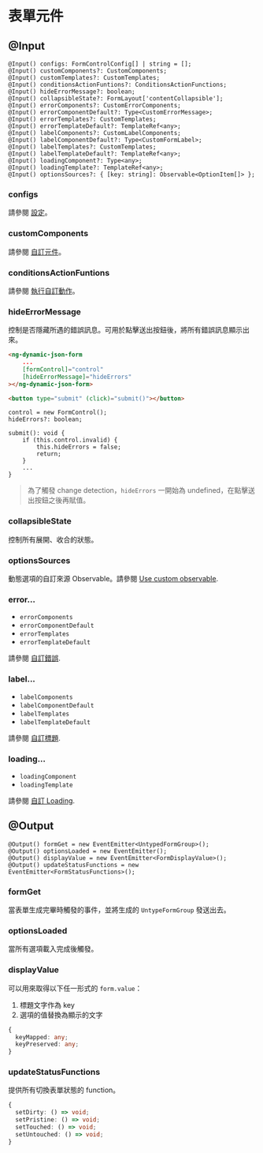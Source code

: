 # 表單元件

## @Input

```tsx
@Input() configs: FormControlConfig[] | string = [];
@Input() customComponents?: CustomComponents;
@Input() customTemplates?: CustomTemplates;
@Input() conditionsActionFuntions?: ConditionsActionFunctions;
@Input() hideErrorMessage?: boolean;
@Input() collapsibleState?: FormLayout['contentCollapsible'];
@Input() errorComponents?: CustomErrorComponents;
@Input() errorComponentDefault?: Type<CustomErrorMessage>;
@Input() errorTemplates?: CustomTemplates;
@Input() errorTemplateDefault?: TemplateRef<any>;
@Input() labelComponents?: CustomLabelComponents;
@Input() labelComponentDefault?: Type<CustomFormLabel>;
@Input() labelTemplates?: CustomTemplates;
@Input() labelTemplateDefault?: TemplateRef<any>;
@Input() loadingComponent?: Type<any>;
@Input() loadingTemplate?: TemplateRef<any>;
@Input() optionsSources?: { [key: string]: Observable<OptionItem[]> };
```

### configs

請參閱 [設定](../../v8/configs/configs_zh-TW.md)。

### customComponents

請參閱 [自訂元件](../../v8/custom-components/custom-components_zh-TW.md)。

### conditionsActionFuntions

請參閱 [執行自訂動作](../../v8/conditions/conditions_zh-TW.md#執行自訂動作)。

### hideErrorMessage

控制是否隱藏所遇的錯誤訊息。可用於點擊送出按鈕後，將所有錯誤訊息顯示出來。

<doc-tab>

<doc-code name="HTML">

<!-- prettier-ignore -->
```html
<ng-dynamic-json-form
	...
	[formControl]="control"
	[hideErrorMessage]="hideErrors"
></ng-dynamic-json-form>

<button type="submit" (click)="submit()"></button>

```

</doc-code>

<doc-code name="TS">

```tsx
control = new FormControl();
hideErrors?: boolean;

submit(): void {
	if (this.control.invalid) {
		this.hideErrors = false;
		return;
	}
	...
}

```

</doc-code>

</doc-tab>

> 為了觸發 change detection，`hideErrors` 一開始為 undefined，在點擊送出按鈕之後再賦值。

### collapsibleState

控制所有展開、收合的狀態。

### optionsSources

動態選項的自訂來源 Observable。請參閱 [Use custom observable](../../v8/options/options_zh-TW.md#使用自訂-observable).

### error...

- `errorComponents`
- `errorComponentDefault`
- `errorTemplates`
- `errorTemplateDefault`

請參閱 [自訂錯誤](../../v8/custom-error/custom-error_zh-TW.md).

### label...

- `labelComponents`
- `labelComponentDefault`
- `labelTemplates`
- `labelTemplateDefault`

請參閱 [自訂標題](../../v8/custom-label/custom-label_zh-TW.md).

### loading...

- `loadingComponent`
- `loadingTemplate`

請參閱 [自訂 Loading](../../v8/custom-loading/custom-loading_zh-TW.md).

## @Output

```tsx
@Output() formGet = new EventEmitter<UntypedFormGroup>();
@Output() optionsLoaded = new EventEmitter();
@Output() displayValue = new EventEmitter<FormDisplayValue>();
@Output() updateStatusFunctions = new EventEmitter<FormStatusFunctions>();
```

### formGet

當表單生成完畢時觸發的事件，並將生成的 `UntypeFormGroup` 發送出去。

### optionsLoaded

當所有選項載入完成後觸發。

### displayValue

可以用來取得以下任一形式的 `form.value`：

1. 標題文字作為 key
2. 選項的值替換為顯示的文字

```ts
{
  keyMapped: any;
  keyPreserved: any;
}
```

### updateStatusFunctions

提供所有切換表單狀態的 function。

```ts
{
  setDirty: () => void;
  setPristine: () => void;
  setTouched: () => void;
  setUntouched: () => void;
}
```
